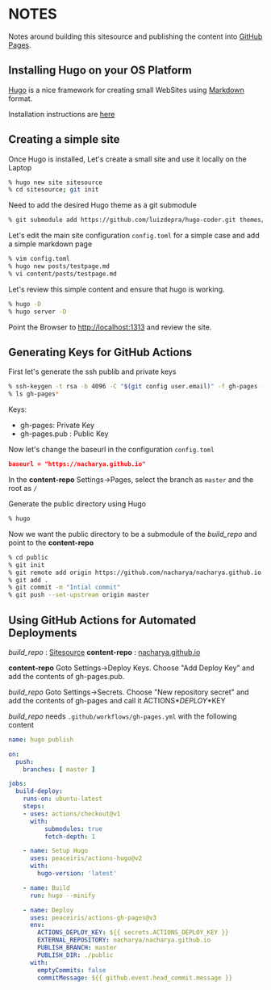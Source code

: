 # NOTES

Notes around building this sitesource and publishing the content into [GitHub Pages](https://pages.github.com/).

## Installing Hugo on your OS Platform

[Hugo](https://gohugo.io/) is a nice framework for creating small WebSites using
[Markdown](https://daringfireball.net/projects/markdown/) format.

Installation instructions are [here](https://gohugo.io/getting-started/installing/)

## Creating a simple site

Once Hugo is installed, Let's create a small site and use it locally on the Laptop

```bash
% hugo new site sitesource
% cd sitesource; git init
```

Need to add the desired Hugo theme as a git submodule

```bash
% git submodule add https://github.com/luizdepra/hugo-coder.git themes/hugo-coder
```

Let's edit the main site configuration `config.toml` for a simple case and add a simple markdown page

```bash
% vim config.toml
% hugo new posts/testpage.md
% vi content/posts/testpage.md
```

Let's review this simple content and ensure that hugo is working.

```bash
% hugo -D 
% hugo server -D
```

Point the Browser to [http://localhost:1313](http://localhost:1313) and review the site.

## Generating Keys for GitHub Actions

First let's generate the ssh publib and private keys

```bash
% ssh-keygen -t rsa -b 4096 -C "$(git config user.email)" -f gh-pages -N ""
% ls gh-pages*
```

Keys:

- gh-pages: Private Key
- gh-pages.pub : Public Key

Now let's change the baseurl in the configuration `config.toml`

```json
baseurl = "https://nacharya.github.io"
```

In the __content-repo__ Settings->Pages, select the branch as `master` and the root as `/`


Generate the public directory using Hugo 

```bash
% hugo
```

Now we want the public directory to be a submodule of the *build_repo* and point to  the __content-repo__ 

```bash
% cd public
% git init
% git remote add origin https://github.com/nacharya/nacharya.github.io.git
% git add .
% git commit -m "Intial commit"
% git push --set-upstream origin master
```

## Using GitHub Actions for Automated Deployments 

*build_repo* : [Sitesource](https://github.com/nacharya/sitesource)
__content-repo__ : [nacharya.github.io](https://github.com/nacharya/nacharya.github.io)

__content-repo__ Goto Settings->Deploy Keys. Choose "Add Deploy Key" and add 
the contents of gh-pages.pub. 

*build_repo* Goto Settings->Secrets. Choose "New repository secret" and add the contents of gh-pages and call it ACTIONS*_*DEPLOY*_*KEY

*build_repo* needs `.github/workflows/gh-pages.yml` with the following content 

```yml
name: hugo publish

on:
  push:
    branches: [ master ]

jobs:
  build-deploy:
    runs-on: ubuntu-latest
    steps:
    - uses: actions/checkout@v1
      with:
          submodules: true
          fetch-depth: 1 

    - name: Setup Hugo
      uses: peaceiris/actions-hugo@v2
      with:
        hugo-version: 'latest'

    - name: Build
      run: hugo --minify

    - name: Deploy
      uses: peaceiris/actions-gh-pages@v3
      env:
        ACTIONS_DEPLOY_KEY: ${{ secrets.ACTIONS_DEPLOY_KEY }}
        EXTERNAL_REPOSITORY: nacharya/nacharya.github.io
        PUBLISH_BRANCH: master
        PUBLISH_DIR: ./public
      with:
        emptyCommits: false
        commitMessage: ${{ github.event.head_commit.message }}
```